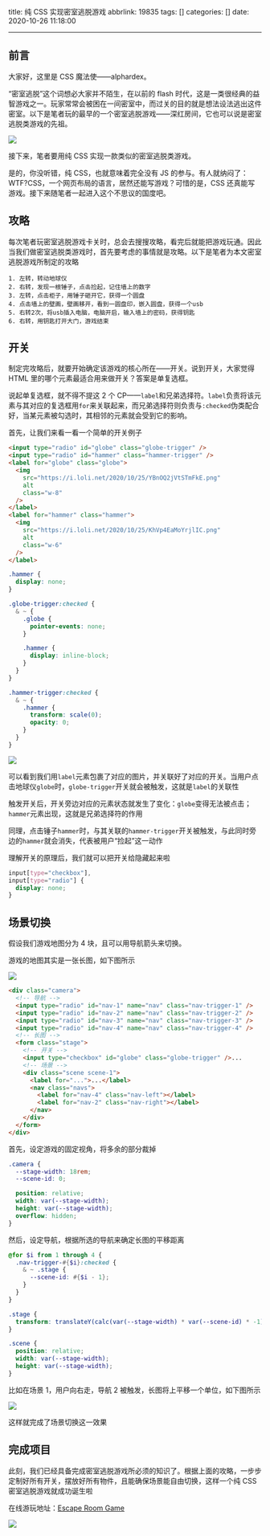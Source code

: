 title: 纯 CSS 实现密室逃脱游戏
abbrlink: 19835
tags: []
categories: []
date: 2020-10-26 11:18:00

---

## 前言

大家好，这里是 CSS 魔法使——alphardex。

“密室逃脱”这个词想必大家并不陌生，在以前的 flash 时代，这是一类很经典的益智游戏之一。玩家常常会被困在一间密室中，而过关的目的就是想法设法逃出这件密室。以下是笔者玩的最早的一个密室逃脱游戏——深红房间，它也可以说是密室逃脱类游戏的先祖。

![](https://i.loli.net/2020/10/26/hxYi8IbmvDRwKHa.jpg)

接下来，笔者要用纯 CSS 实现一款类似的密室逃脱类游戏。

是的，你没听错，纯 CSS，也就意味着完全没有 JS 的参与。有人就纳闷了：WTF?CSS，一个网页布局的语言，居然还能写游戏？可惜的是，CSS 还真能写游戏。接下来随笔者一起进入这个不思议的国度吧。

<!--more-->

## 攻略

每次笔者玩密室逃脱游戏卡关时，总会去搜搜攻略，看完后就能把游戏玩通。因此当我们做密室逃脱类游戏时，首先要考虑的事情就是攻略。以下是笔者为本文密室逃脱游戏所制定的攻略

```
1. 左转，转动地球仪
2. 右转，发现一根锤子，点击捡起，记住墙上的数字
3. 左转，点击柜子，用锤子砸开它，获得一个圆盘
4. 点击墙上的壁画，壁画移开，看到一圆盘印，嵌入圆盘，获得一个usb
5. 右转2次，将usb插入电脑，电脑开启，输入墙上的密码，获得钥匙
6. 右转，用钥匙打开大门，游戏结束
```

## 开关

制定完攻略后，就要开始确定该游戏的核心所在——开关。说到开关，大家觉得 HTML 里的哪个元素最适合用来做开关？答案是单复选框。

说起单复选框，就不得不提这 2 个 CP——`label`和兄弟选择符。`label`负责将该元素与其对应的复选框用`for`来关联起来，而兄弟选择符则负责与`:checked`伪类配合好，当某元素被勾选时，其相邻的元素就会受到它的影响。

首先，让我们来看一看一个简单的开关例子

```html
<input type="radio" id="globe" class="globe-trigger" />
<input type="radio" id="hammer" class="hammer-trigger" />
<label for="globe" class="globe">
  <img
    src="https://i.loli.net/2020/10/25/YBnOQ2jVtSTmFkE.png"
    alt
    class="w-8"
  />
</label>
<label for="hammer" class="hammer">
  <img
    src="https://i.loli.net/2020/10/25/KhVp4EaMoYrjlIC.png"
    alt
    class="w-6"
  />
</label>
```

```scss
.hammer {
  display: none;
}

.globe-trigger:checked {
  & ~ {
    .globe {
      pointer-events: none;
    }

    .hammer {
      display: inline-block;
    }
  }
}

.hammer-trigger:checked {
  & ~ {
    .hammer {
      transform: scale(0);
      opacity: 0;
    }
  }
}
```

![](https://i.loli.net/2020/10/26/5eB4axnul7SovtK.gif)

可以看到我们用`label`元素包裹了对应的图片，并关联好了对应的开关。当用户点击地球仪`globe`时，`globe-trigger`开关就会被触发，这就是`label`的关联性

触发开关后，开关旁边对应的元素状态就发生了变化：`globe`变得无法被点击；`hammer`元素出现，这就是兄弟选择符的作用

同理，点击锤子`hammer`时，与其关联的`hammer-trigger`开关被触发，与此同时旁边的`hammer`就会消失，代表被用户“捡起”这一动作

理解开关的原理后，我们就可以把开关给隐藏起来啦

```scss
input[type="checkbox"],
input[type="radio"] {
  display: none;
}
```

## 场景切换

假设我们游戏地图分为 4 块，且可以用导航箭头来切换。

游戏的地图其实是一张长图，如下图所示

![](https://i.loli.net/2020/10/26/lhypFBrKeZaSxHu.png)

```html
<div class="camera">
  <!-- 导航 -->
  <input type="radio" id="nav-1" name="nav" class="nav-trigger-1" />
  <input type="radio" id="nav-2" name="nav" class="nav-trigger-2" />
  <input type="radio" id="nav-3" name="nav" class="nav-trigger-3" />
  <input type="radio" id="nav-4" name="nav" class="nav-trigger-4" />
  <!-- 长图 -->
  <form class="stage">
    <!-- 开关 -->
    <input type="checkbox" id="globe" class="globe-trigger" />...
    <!-- 场景 -->
    <div class="scene scene-1">
      <label for="...">...</label>
      <nav class="navs">
        <label for="nav-4" class="nav-left"></label>
        <label for="nav-2" class="nav-right"></label>
      </nav>
    </div>
  </form>
</div>
```

首先，设定游戏的固定视角，将多余的部分裁掉

```scss
.camera {
  --stage-width: 18rem;
  --scene-id: 0;

  position: relative;
  width: var(--stage-width);
  height: var(--stage-width);
  overflow: hidden;
}
```

然后，设定导航，根据所选的导航来确定长图的平移距离

```scss
@for $i from 1 through 4 {
  .nav-trigger-#{$i}:checked {
    & ~ .stage {
      --scene-id: #{$i - 1};
    }
  }
}

.stage {
  transform: translateY(calc(var(--stage-width) * var(--scene-id) * -1));
}

.scene {
  position: relative;
  width: var(--stage-width);
  height: var(--stage-width);
}
```

比如在场景 1，用户向右走，导航 2 被触发，长图将上平移一个单位，如下图所示

![](https://i.loli.net/2020/10/26/xtp5gihWOHvKj1F.png)

这样就完成了场景切换这一效果

## 完成项目

此刻，我们已经具备完成密室逃脱游戏所必须的知识了。根据上面的攻略，一步步定制好所有开关，摆放好所有物件，且能确保场景能自由切换，这样一个纯 CSS 密室逃脱游戏就成功诞生啦

在线游玩地址：[Escape Room Game](https://codepen.io/alphardex/full/GRqWRyB)

![](https://i.loli.net/2020/10/26/FmuoR9zbxdp4s7X.gif)
